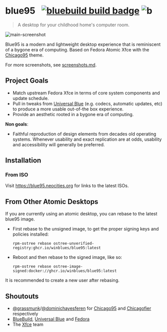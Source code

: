 # blue95 &nbsp; [![bluebuild build badge](https://github.com/ledif/blue95/actions/workflows/build.yml/badge.svg)](https://github.com/ledif/blue95/actions/workflows/build.yml) ![b](https://img.shields.io/badge/dynamic/json?url=https%3A%2F%2Fgithub.com%2Fipitio%2Fbackage%2Fraw%2Findex%2Fwinblues%2Fblue95%2Fblue95.json&query=%24.downloads&label=total%20pulls)


> A desktop for your childhood home's computer room.

![main-screenshot](https://github.com/user-attachments/assets/4a643bd3-82e8-4c63-91fb-c77f6fdd801c)

Blue95 is a modern and lightweight desktop experience that is reminiscent of a bygone era of computing.
Based on Fedora Atomic Xfce with the [Chicago95](https://github.com/grassmunk/Chicago95) theme.

For more screenshots, see [screenshots.md](https://github.com/ledif/blue95/blob/main/docs/screenshots.md).

## Project Goals

- Match upstream Fedora Xfce in terms of core system components and update schedule.
- Pull in tweaks from [Universal Blue](https://github.com/ublue-os) (e.g. codecs, automatic updates, etc) to produce a more usable out-of-the box experience.
- Provide an aesthetic rooted in a bygone era of computing.

**Non goals**:
- Faithful reproduction of design elements from decades old operating systems. Whenever usability and exact replication are at odds, usability and accessibility will generally be preferred.


## Installation

### From ISO

Visit https://blue95.neocities.org for links to the latest ISOs.

## From Other Atomic Desktops
If you are currently using an atomic desktop, you can rebase to the latest blue95 image.

- First rebase to the unsigned image, to get the proper signing keys and policies installed:
  ```
  rpm-ostree rebase ostree-unverified-registry:ghcr.io/winblues/blue95:latest
  ```
- Reboot and then rebase to the signed image, like so:
  ```
  rpm-ostree rebase ostree-image-signed:docker://ghcr.io/winblues/blue95:latest
  ```

It is recommended to create a new user after rebasing.

## Shoutouts
- [@grassmunk](https://github.com/grassmunk)/[@dominichayesferen](https://github.com/dominichayesferen) for [Chicago95](https://github.com/grassmunk/Chicago95) and [Chicagofier](https://github.com/dominichayesferen/Chicagofier) respectively
- [BlueBuild](https://github.com/blue-build), [Universal Blue](https://github.com/ublue-os) and [Fedora](https://fedoraproject.org)
- The [Xfce](https://www.xfce.org/) team
 
